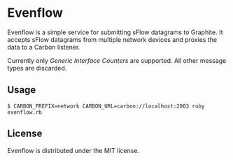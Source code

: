 # Evenflow

Evenflow is a simple service for submitting sFlow datagrams to Graphite. It accepts sFlow datagrams from multiple network devices and proxies the data to a Carbon listener.

Currently only _Generic Interface Counters_ are supported. All other message types are discarded.

## Usage

```
$ CARBON_PREFIX=network CARBON_URL=carbon://localhost:2003 ruby evenflow.rb
```

## License 

Evenflow is distributed under the MIT license.

